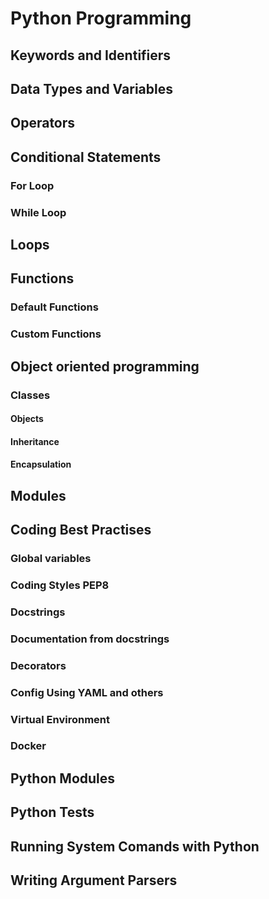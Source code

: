 # Python Programming

## Keywords and Identifiers
## Data Types and Variables
## Operators
## Conditional Statements
### For Loop
### While Loop
## Loops
## Functions
### Default Functions
### Custom Functions
## Object oriented programming
### Classes
#### Objects
#### Inheritance
#### Encapsulation
## Modules
## Coding Best Practises
### Global variables
### Coding Styles PEP8
### Docstrings
### Documentation from docstrings
### Decorators
### Config Using YAML and others
### Virtual Environment
### Docker
## Python Modules
## Python Tests
## Running System Comands with Python
## Writing Argument Parsers



